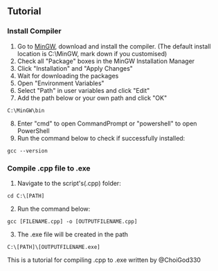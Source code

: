 ## Tutorial
### Install Compiler
1. Go to [MinGW](https://sourceforge.net/projects/mingw/), download and install the compiler. (The default install location is C:\MinGW, mark down if you customised)
2. Check all "Package" boxes in the MinGW Installation Manager
3. Click "Installation" and "Apply Changes"
4. Wait for downloading the packages
5. Open "Environment Variables"
6. Select "Path" in user variables and click "Edit"
7. Add the path below or your own path and click "OK"
```Shell
C:\MinGW\bin
```
8. Enter "cmd" to open CommandPrompt or "powershell" to open PowerShell
9. Run the command below to check if successfully installed:
```Shell
gcc --version
```



### Compile .cpp file to .exe
1. Navigate to the script's(.cpp) folder:
```Shell
cd C:\[PATH]
```
2. Run the command below:
```Shell
gcc [FILENAME.cpp] -o [OUTPUTFILENAME.cpp]
```
3. The .exe file will be created in the path
```Shell
C:\[PATH]\[OUTPUTFILENAME.exe]
``` 

This is a tutorial for compiling .cpp to .exe written by @ChoiGod330
